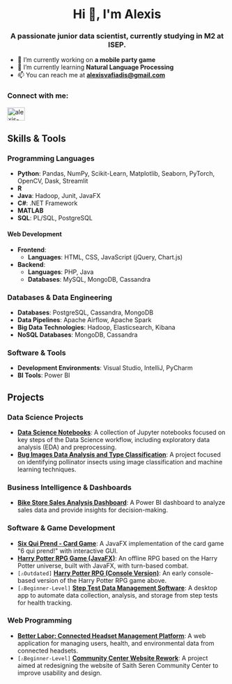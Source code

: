 <h1 align="center">Hi 👋, I'm Alexis</h1>
<h3 align="center">A passionate junior data scientist, currently studying in M2 at ISEP.</h3>

- 🔭 I’m currently working on **a mobile party game**
- 🌱 I’m currently learning **Natural Language Processing**
- 📫 You can reach me at **alexisvafiadis@gmail.com**

<h3 align="left">Connect with me:</h3>
<p align="left">
<a href="https://linkedin.com/in/alexis-vafiadis" target="blank"><img align="center" src="https://raw.githubusercontent.com/rahuldkjain/github-profile-readme-generator/master/src/images/icons/Social/linked-in-alt.svg" alt="alexis-vafiadis" height="30" width="40" /></a>
</p>


## Skills & Tools

### Programming Languages
- **Python**: Pandas, NumPy, Scikit-Learn, Matplotlib, Seaborn, PyTorch, OpenCV, Dask, Streamlit
- **R**
- **Java**: Hadoop, Junit, JavaFX
- **C#**: .NET Framework
- **MATLAB**
- **SQL**: PL/SQL, PostgreSQL

#### Web Development
- **Frontend**:
  - **Languages**: HTML, CSS, JavaScript (jQuery, Chart.js)
- **Backend**:
  - **Languages**: PHP, Java
  - **Databases**: MySQL, MongoDB, Cassandra

### Databases & Data Engineering
- **Databases**: PostgreSQL, Cassandra, MongoDB
- **Data Pipelines**: Apache Airflow, Apache Spark
- **Big Data Technologies**: Hadoop, Elasticsearch, Kibana
- **NoSQL Databases**: MongoDB, Cassandra

### Software & Tools
- **Development Environments**: Visual Studio, IntelliJ, PyCharm
- **BI Tools**: Power BI


## Projects

### Data Science Projects
- **[Data Science Notebooks](https://github.com/your-repo-link)**: A collection of Jupyter notebooks focused on key steps of the Data Science workflow, including exploratory data analysis (EDA) and preprocessing.
- **[Bug Images Data Analysis and Type Classification](https://github.com/your-repo-link)**: A project focused on identifying pollinator insects using image classification and machine learning techniques.

### Business Intelligence & Dashboards
- **[Bike Store Sales Analysis Dashboard](https://github.com/your-repo-link)**: A Power BI dashboard to analyze sales data and provide insights for decision-making.

### Software & Game Development
- **[Six Qui Prend - Card Game](https://github.com/your-repo-link)**: A JavaFX implementation of the card game "6 qui prend!" with interactive GUI.
- **[Harry Potter RPG Game (JavaFX)](https://github.com/your-repo-link)**: An offline RPG based on the Harry Potter universe, built with JavaFX, with turn-based combat.
- `[⚠️Outdated]` **[Harry Potter RPG (Console Version)](https://github.com/your-repo-link)**:  An early console-based version of the Harry Potter RPG game above.
- `[⚠️Beginner-Level]` **[Step Test Data Management Software](https://github.com/your-repo-link)**:  A desktop app to automate data collection, analysis, and storage from step tests for health tracking.

### Web Programming
- **[Better Labor: Connected Headset Management Platform](https://github.com/your-repo-link)**: A web application for managing users, health, and environmental data from connected headsets.
- `[⚠️Beginner-Level]` **[Community Center Website Rework](https://github.com/your-repo-link)**: A project aimed at redesigning the website of Saith Seren Community Center to improve usability and design.




